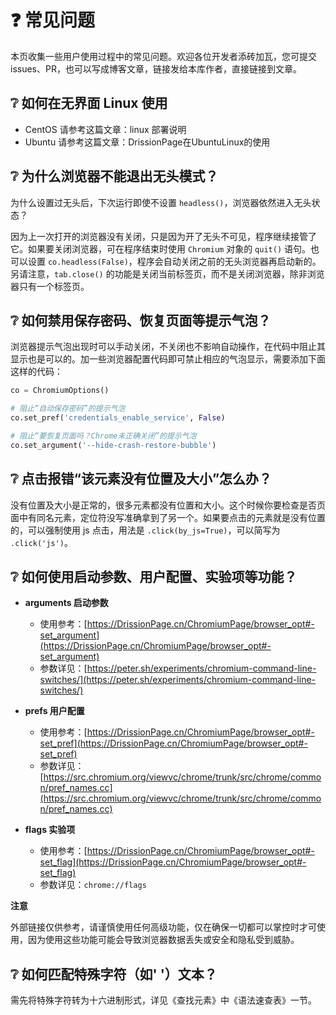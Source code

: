 # ❓ 常见问题

本页收集一些用户使用过程中的常见问题。欢迎各位开发者添砖加瓦，您可提交 issues、PR，也可以写成博客文章，链接发给本库作者，直接链接到文章。

## ❔ 如何在无界面 Linux 使用

* CentOS 请参考这篇文章：linux 部署说明
* Ubuntu 请参考这篇文章：DrissionPage在UbuntuLinux的使用

## ❔ 为什么浏览器不能退出无头模式？

为什么设置过无头后，下次运行即使不设置 `headless()`，浏览器依然进入无头状态？

因为上一次打开的浏览器没有关闭，只是因为开了无头不可见，程序继续接管了它。如果要关闭浏览器，可在程序结束时使用 `Chromium` 对象的 `quit()` 语句。也可以设置 `co.headless(False)`，程序会自动关闭之前的无头浏览器再启动新的。另请注意，`tab.close()` 的功能是关闭当前标签页，而不是关闭浏览器，除非浏览器只有一个标签页。

## ❔ 如何禁用保存密码、恢复页面等提示气泡？

浏览器提示气泡出现时可以手动关闭，不关闭也不影响自动操作，在代码中阻止其显示也是可以的。加一些浏览器配置代码即可禁止相应的气泡显示，需要添加下面这样的代码：

```python
co = ChromiumOptions()

# 阻止“自动保存密码”的提示气泡
co.set_pref('credentials_enable_service', False)

# 阻止“要恢复页面吗？Chrome未正确关闭”的提示气泡
co.set_argument('--hide-crash-restore-bubble')
```

## ❔ 点击报错“该元素没有位置及大小”怎么办？

没有位置及大小是正常的，很多元素都没有位置和大小。这个时候你要检查是否页面中有同名元素，定位符没写准确拿到了另一个。如果要点击的元素就是没有位置的，可以强制使用 js 点击，用法是 `.click(by_js=True)`，可以简写为 `.click('js')`。

## ❔ 如何使用启动参数、用户配置、实验项等功能？

* **arguments 启动参数**
  * 使用参考：[https://DrissionPage.cn/ChromiumPage/browser_opt#-set_argument](https://DrissionPage.cn/ChromiumPage/browser_opt#-set_argument)
  * 参数详见：[https://peter.sh/experiments/chromium-command-line-switches/](https://peter.sh/experiments/chromium-command-line-switches/)

* **prefs 用户配置**
  * 使用参考：[https://DrissionPage.cn/ChromiumPage/browser_opt#-set_pref](https://DrissionPage.cn/ChromiumPage/browser_opt#-set_pref)
  * 参数详见：[https://src.chromium.org/viewvc/chrome/trunk/src/chrome/common/pref_names.cc](https://src.chromium.org/viewvc/chrome/trunk/src/chrome/common/pref_names.cc)

* **flags 实验项**
  * 使用参考：[https://DrissionPage.cn/ChromiumPage/browser_opt#-set_flag](https://DrissionPage.cn/ChromiumPage/browser_opt#-set_flag)
  * 参数详见：`chrome://flags`

**注意**

外部链接仅供参考，请谨慎使用任何高级功能，仅在确保一切都可以掌控时才可使用，因为使用这些功能可能会导致浏览器数据丢失或安全和隐私受到威胁。

## ❔ 如何匹配特殊字符（如' '）文本？

需先将特殊字符转为十六进制形式，详见《查找元素》中《语法速查表》一节。
```